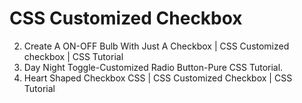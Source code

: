 # CSS Customized Checkbox
2. Create A ON-OFF Bulb With Just A Checkbox | CSS Customized checkbox | CSS Tutorial
3. Day Night Toggle-Customized Radio Button-Pure CSS Tutorial.
4. Heart Shaped Checkbox CSS | CSS Customized Checkbox | CSS Tutorial
